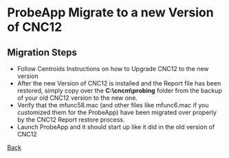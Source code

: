 # ProbeApp Migrate to a new Version of CNC12

## Migration Steps

* Follow Centroids Instructions on how to Upgrade CNC12 to the new version
* After the new Version of CNC12 is installed and the Report file has been restored, simply copy over the **C:\cncm\probing** folder from the backup of your old CNC12 version to the new one.
* Verify that the mfunc58.mac (and other files like mfunc6.mac if you customized them for the ProbeApp) have been migrated over properly by the CNC12 Report restore process.
* Launch ProbeApp and it should start up like it did in the old version of CNC12 


[Back](index.md)

